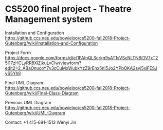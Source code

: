 # CS5200 final project - Theatre Management system

Installation and Configuration  
https://github.ccs.neu.edu/bowieloo/cs5200-fall2018-Project-Gutenberg/wiki/Installation-and-Configuration  

Project Form   
https://docs.google.com/forms/d/e/1FAIpQLScrkg9sAT1sVScNLTNBiDV7xT25I17zHCLyRR8XlZjkuLvCIw/viewform?edit2=2_ABaOnucoY7y3cCuMxWubxYzZ9rEnx5nI5Jo2YPbOKA2svj5xiFESJyS5Yh8  

Final UML Diagram     
https://github.ccs.neu.edu/bowieloo/cs5200-fall2018-Project-Gutenberg/wiki/Final-Class-Diagram

Previous UML Diagram   
https://github.ccs.neu.edu/bowieloo/cs5200-fall2018-Project-Gutenberg/wiki/UML-Diagram  

Contact: +1 415-691-1513 Wenyi Jin   
